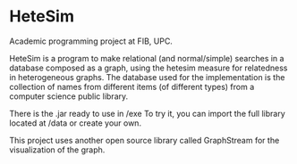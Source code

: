 # HeteSim

Academic programming project at FIB, UPC.

HeteSim is a program to make relational (and normal/simple) searches in a database composed as a graph, using the hetesim measure for relatedness in heterogeneous graphs. The database used for the implementation is the collection of names from different items (of different types) from a computer science public library.

There is the .jar ready to use in /exe
To try it, you can import the full library located at /data or create your own.

This project uses another open source library called GraphStream for the visualization of the graph.